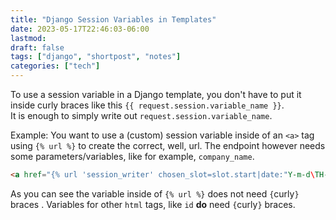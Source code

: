 ```yaml
---
title: "Django Session Variables in Templates"
date: 2023-05-17T22:46:03-06:00
lastmod: 
draft: false
tags: ["django", "shortpost", "notes"]
categories: ["tech"]
---
```


To use a session variable in a Django template, you don't have to put it inside curly braces like this `{{ request.session.variable_name }}`.  
It is enough to simply write out `request.session.variable_name`.

Example:
You want to use a (custom) session variable inside of an `<a>` tag using `{% url %}` to create the correct, well, url. The endpoint however needs some parameters/variables, like for example, `company_name`.
```html
<a href="{% url 'session_writer' chosen_slot=slot.start|date:"Y-m-d\TH-i" endpoint="book_treatment" company_name=request.session.company_name %}"  id="{{ slot.start|date:"Y-m-d" }}T{{ slot.start|date:"H-i" }}">{{slot.start|date:"H:i"}} - available</a>
```
As you can see the variable inside of `{% url %}` does not need `{`curly`}` braces . Variables for other `html` tags, like `id` **do** need `{`curly`}` braces.